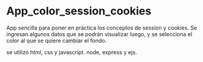 # App_color_session_cookies

App sencilla para poner en práctica los conceptos de session y cookies.
Se ingresan algunos datos que se podrán visualizar luego, y se selecciona el color al que se quiere cambiar el fondo.



se utilizó html, css y javascript.
node, express y ejs.
